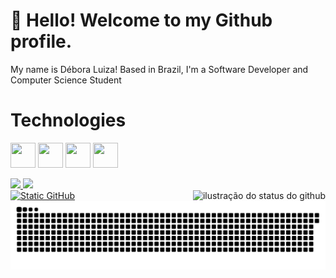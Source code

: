 # 👋 Hello! Welcome to my Github profile.
My name is Débora Luiza!
Based in Brazil, I'm a Software Developer and Computer Science Student

# Technologies
<img src="https://cdn.jsdelivr.net/gh/devicons/devicon@latest/icons/swift/swift-original.svg" width="40" height="40"/>   <img src="https://cdn.jsdelivr.net/gh/devicons/devicon@latest/icons/java/java-original.svg" width="40" height="40"/>   <img src="https://cdn.jsdelivr.net/gh/devicons/devicon@latest/icons/react/react-original.svg" width="40" height="40"/>   <img src="https://cdn.jsdelivr.net/gh/devicons/devicon@latest/icons/sass/sass-original.svg" width="40" height="40" />
      

<div>
<a href="https://github.com/DebLuiza">
<img loading="lazy" height="180em" src="https://github-readme-stats.vercel.app/api/top-langs/?username=DebLuiza&layout=compact&langs_count=7&theme=dracula"/>
<img loading="lazy" height="180em" src="https://github-readme-stats.vercel.app/api?username=DebLuiza&show_icons=true&theme=dracula&include_all_commits=true&count_private=true"/>
</div>

<img align='right' src="https://github-readme-stats.vercel.app/api?username=DebLuiza&show_icons=true&title_color=783c00&text_color=af552e&icon_color=783c00&bg_color=f8efd4&cache_seconds=2300" alt="ilustração do status do github">

<img src="https://img.shields.io/static/v1?label=Overview&message=SEUNOME&color=f8efd4&style=for-the-badge&logo=GitHub" alt="Static GitHub">

<picture>
  <source media="(prefers-color-scheme: dark)" srcset="https://raw.githubusercontent.com/DebLuiza/DebLuiza/output/github-contribution-grid-snake-dark.svg">
  <source media="(prefers-color-scheme: light)" srcset="https://raw.githubusercontent.com/DebLuiza/DebLuiza/output/github-contribution-grid-snake.svg">
  <img alt="github contribution grid snake animation" src="https://raw.githubusercontent.com/DebLuiza/DebLuiza/output/github-contribution-grid-snake.svg">
</picture>
<!--
**DebLuiza/DebLuiza** is a ✨ _special_ ✨ repository because its `README.md` (this file) appears on your GitHub profile.

Here are some ideas to get you started:

- 🔭 I’m currently working on ...
- 🌱 I’m currently learning ...
- 👯 I’m looking to collaborate on ...
- 🤔 I’m looking for help with ...
- 💬 Ask me about ...
- 📫 How to reach me: ...
- 😄 Pronouns: ...
- ⚡ Fun fact: ...
-->
